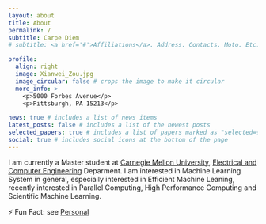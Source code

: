 ```yaml
---
layout: about
title: About
permalink: /
subtitle: Carpe Diem
# subtitle: <a href='#'>Affiliations</a>. Address. Contacts. Moto. Etc.

profile:
  align: right
  image: Xianwei_Zou.jpg
  image_circular: false # crops the image to make it circular
  more_info: >
    <p>5000 Forbes Avenue</p>
    <p>Pittsburgh, PA 15213</p>

news: true # includes a list of news items
latest_posts: false # includes a list of the newest posts
selected_papers: true # includes a list of papers marked as "selected={true}"
social: true # includes social icons at the bottom of the page
---
```


I am currently a Master student at <a href='https://www.cmu.edu'>Carnegie Mellon University</a>, <a href='https://www.ece.cmu.edu'>Electrical and Computer Engineering</a> Deparment. I am interested in Machine Learning System in general, especially interested in Efficient Machine Leaning, recently interested in Parallel Computing, High Performance Computing and Scientific Machine Learning.

:zap: Fun Fact: see [Personal](/personal/)
